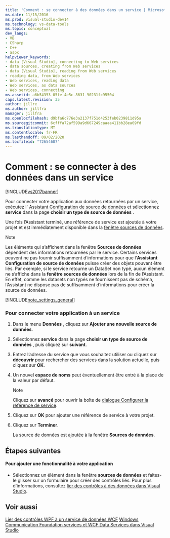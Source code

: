 ```yaml
---
title: 'Comment : se connecter à des données dans un service | Microsoft Docs'
ms.date: 11/15/2016
ms.prod: visual-studio-dev14
ms.technology: vs-data-tools
ms.topic: conceptual
dev_langs:
- VB
- CSharp
- C++
- aspx
helpviewer_keywords:
- data [Visual Studio], connecting to Web services
- data sources, creating from Web services
- data [Visual Studio], reading from Web services
- reading data, from Web services
- Web services, reading data
- Web services, as data sources
- Web services, connecting
ms.assetid: a6b54353-05fe-4e5c-8631-90231fc95504
caps.latest.revision: 35
author: jillre
ms.author: jillfra
manager: jillfra
ms.openlocfilehash: d9bfa6c776e3a2137f751d4253feb0239811d95a
ms.sourcegitcommit: 6cfffa72af599a9d667249caaaa411bb28ea69fd
ms.translationtype: MT
ms.contentlocale: fr-FR
ms.lasthandoff: 09/02/2020
ms.locfileid: "72654687"
---
```

# <a name="how-to-connect-to-data-in-a-service"></a>Comment : se connecter à des données dans un service
[!INCLUDE[vs2017banner](../includes/vs2017banner.md)]

Pour connecter votre application aux données retournées par un service, exécutez l' [Assistant Configuration de source de données](https://msdn.microsoft.com/library/c4df7de5-5da0-4064-940c-761dd6d9e28f) et sélectionnez **service** dans la page **choisir un type de source de données** .

 Une fois l’Assistant terminé, une référence de service est ajoutée à votre projet et est immédiatement disponible dans la [fenêtre sources de données](https://msdn.microsoft.com/library/0d20f699-cc95-45b3-8ecb-c7edf1f67992).

> [!NOTE]
> Les éléments qui s’affichent dans la fenêtre **Sources de données** dépendent des informations retournées par le service. Certains services peuvent ne pas fournir suffisamment d’informations pour que l’**Assistant Configuration de source de données** puisse créer des objets pouvant être liés. Par exemple, si le service retourne un DataSet non typé, aucun élément ne s’affiche dans la **fenêtre sources de données** lors de la fin de l’Assistant. En effet, comme les datasets non typés ne fournissent pas de schéma, l’Assistant ne dispose pas de suffisamment d’informations pour créer la source de données.

 [!INCLUDE[note_settings_general](../includes/note-settings-general-md.md)]

### <a name="to-connect-your-application-to-a-service"></a>Pour connecter votre application à un service

1. Dans le menu **Données** , cliquez sur **Ajouter une nouvelle source de données**.

2. Sélectionnez **service** dans la page **choisir un type de source de données** , puis cliquez sur **suivant**.

3. Entrez l’adresse du service que vous souhaitez utiliser ou cliquez sur **découvrir** pour rechercher des services dans la solution actuelle, puis cliquez sur **OK**.

4. Un nouvel **espace de noms** peut éventuellement être entré à la place de la valeur par défaut.

    > [!NOTE]
    > Cliquez sur **avancé** pour ouvrir la boîte de [dialogue Configurer la référence de service](../data-tools/configure-service-reference-dialog-box.md).

5. Cliquez sur **OK** pour ajouter une référence de service à votre projet.

6. Cliquez sur **Terminer**.

     La source de données est ajoutée à la fenêtre **Sources de données**.

## <a name="next-steps"></a>Étapes suivantes

#### <a name="to-add-functionality-to-your-application"></a>Pour ajouter une fonctionnalité à votre application

- Sélectionnez un élément dans la fenêtre **sources de données** et faites-le glisser sur un formulaire pour créer des contrôles liés. Pour plus d’informations, consultez [lier des contrôles à des données dans Visual Studio](../data-tools/bind-controls-to-data-in-visual-studio.md).

## <a name="see-also"></a>Voir aussi
 [Lier des contrôles WPF à un service de données WCF](../data-tools/bind-wpf-controls-to-a-wcf-data-service.md) [Windows Communication Foundation services et WCF Data Services dans Visual Studio](../data-tools/windows-communication-foundation-services-and-wcf-data-services-in-visual-studio.md)
